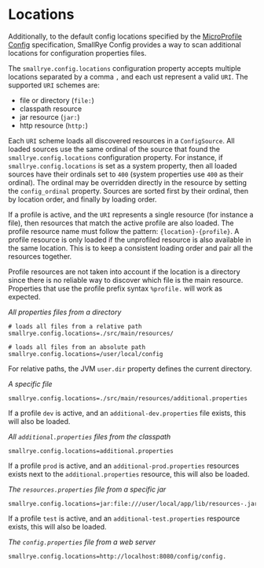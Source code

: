 # Locations

Additionally, to the default config locations specified by the 
[MicroProfile Config](https://github.com/eclipse/microprofile-config/) specification, SmallRye Config provides a way to
scan additional locations for configuration properties files.

The `smallrye.config.locations` configuration property accepts multiple locations separated by a comma `,` and each 
ust represent a valid `URI`. The supported `URI` schemes are:

- file or directory (`file:`)
- classpath resource
- jar resource (`jar:`)
- http resource (`http:`)

Each `URI` scheme loads all discovered resources in a `ConfigSource`. All loaded sources use the same ordinal of the 
source that found the `smallrye.config.locations` configuration property. For instance, if `smallrye.config.locations` 
is set as a system property, then all loaded sources have their ordinals set to `400` (system properties use `400` as
their ordinal). The ordinal may be overridden directly in the resource by setting the `config_ordinal` property. 
Sources are sorted first by their ordinal, then by location order, and finally by loading order.

If a profile is active, and the `URI` represents a single resource (for instance a file), then resources that match 
the active profile are also loaded. The profile resource name must follow the pattern: `{location}-{profile}`. A 
profile resource is only loaded if the unprofiled resource is also available in the same location. This is to keep a 
consistent loading order and pair all the resources together.

Profile resources are not taken into account if the location is a directory since there is no reliable way to discover 
which file is the main resource. Properties that use the profile prefix syntax `%profile.` will work as expected.

_All properties files from a directory_

```properties
# loads all files from a relative path
smallrye.config.locations=./src/main/resources/

# loads all files from an absolute path
smallrye.config.locations=/user/local/config
```

For relative paths, the JVM `user.dir` property defines the current directory.

_A specific file_

```properties
smallrye.config.locations=./src/main/resources/additional.properties
```

If a profile `dev` is active, and an `additional-dev.properties` file exists, this will also be loaded.

_All `additional.properties` files from the classpath_

```properties
smallrye.config.locations=additional.properties
```

If a profile `prod` is active, and an `additional-prod.properties` resources exists next to the `additional.properties` 
resource, this will also be loaded.

_The `resources.properties` file from a specific jar_

```properties
smallrye.config.locations=jar:file:///user/local/app/lib/resources-.jar!/resources.properties
```

If a profile `test` is active, and an `additional-test.properties` respource exists, this will also be loaded.

_The `config.properties` file from a web server_

```properties
smallrye.config.locations=http://localhost:8080/config/config.
```
